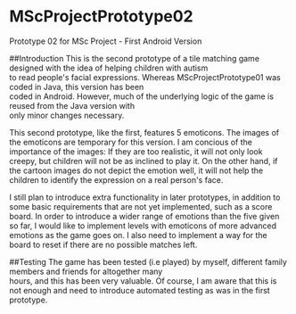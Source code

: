 # MScProjectPrototype02
Prototype 02 for MSc Project - First Android Version

##Introduction
This is the second prototype of a tile matching game designed with the idea of helping children with autism  
to read people's facial expressions. Whereas MScProjectPrototype01 was coded in Java, this version has been   
coded in Android. However, much of the underlying logic of the game is reused from the Java version with  
only minor changes necessary. 

This second prototype, like the first, features 5 emoticons. The images of the emoticons are temporary for
this version. I am concious of the importance of the images: If they are too realistic, it will not only look
creepy, but children will not be as inclined to play it. On the other hand, if the cartoon images do not depict
the emotion well, it will not help the children to identify the expression on a real person's face.

I still plan to introduce extra functionality in later prototypes, in addition to some basic requirements 
that are not yet implemented, such as a score board. In order to introduce a wider range of emotions than 
the five given so far, I would like to implement levels with emoticons of more advanced emotions as the 
game goes on. I also need to implement a way for the board to reset if there are no possible matches left. 

##Testing
The game has been tested (i.e played) by myself, different family members and friends for altogether many  
hours, and this has been very valuable. Of course, I am aware that this is not enough and need to introduce
automated testing as was in the first prototype.




